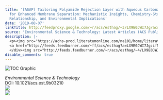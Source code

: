 ```yaml
---
title: '[ASAP] Tailoring Polyamide Rejection Layer with Aqueous Carbonate Chemistry
  for Enhanced Membrane Separation: Mechanistic Insights, Chemistry-Structure-Property
  Relationship, and Environmental Implications'
date: '2019-08-07'
linkTitle: http://feedproxy.google.com/~r/acs/esthag/~3/LX9E0JWI7Jg/acs.est.9b03210
source: 'Environmental Science & Technology: Latest Articles (ACS Publications)'
description: |-
  <p><img src="https://achs-prod.literatumonline.com/na101/home/literatum/publisher/achs/journals/content/esthag/0/esthag.ahead-of-print/acs.est.9b03210/20190806/images/medium/es9b03210_0006.gif" alt="TOC Graphic"/></p><div><cite>Environmental Science & Technology</cite></div><div>DOI: 10.1021/acs.est.9b03210</div><div class="feedflare">
  <a href="http://feeds.feedburner.com/~ff/acs/esthag?a=LX9E0JWI7Jg:if5PHNIRuRo:yIl2AUoC8zA"><img src="http://feeds.feedburner.com/~ff/acs/esthag?d=yIl2AUoC8zA" border="0"></img></a>
  </div><img src="http://feeds.feedburner.com/~r/acs/esthag/~4/LX9E0JWI7Jg" ...
disable_comments: true
---
```

<p><img src="https://achs-prod.literatumonline.com/na101/home/literatum/publisher/achs/journals/content/esthag/0/esthag.ahead-of-print/acs.est.9b03210/20190806/images/medium/es9b03210_0006.gif" alt="TOC Graphic"/></p><div><cite>Environmental Science & Technology</cite></div><div>DOI: 10.1021/acs.est.9b03210</div><div class="feedflare">
<a href="http://feeds.feedburner.com/~ff/acs/esthag?a=LX9E0JWI7Jg:if5PHNIRuRo:yIl2AUoC8zA"><img src="http://feeds.feedburner.com/~ff/acs/esthag?d=yIl2AUoC8zA" border="0"></img></a>
</div><img src="http://feeds.feedburner.com/~r/acs/esthag/~4/LX9E0JWI7Jg" ...